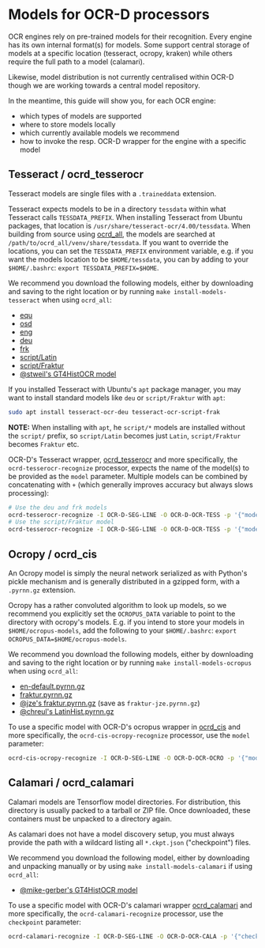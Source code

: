 # Models for OCR-D processors

OCR engines rely on pre-trained models for their recognition. Every engine has
its own internal format(s) for models. Some support central storage of models
at a specific location (tesseract, ocropy, kraken) while others require the full
path to a model (calamari).

Likewise, model distribution is not currently centralised within OCR-D though we
are working towards a central model repository.

In the meantime, this guide will show you, for each OCR engine:

  * which types of models are supported
  * where to store models locally
  * which currently available models we recommend
  * how to invoke the resp. OCR-D wrapper for the engine with a specific model

## Tesseract / ocrd_tesserocr

Tesseract models are single files with a `.traineddata` extension.

Tesseract expects models to be in a directory `tessdata` within what Tesseract
calls `TESSDATA_PREFIX`. When installing Tesseract from Ubuntu packages, that
location is `/usr/share/tesseract-ocr/4.00/tessdata`. When building from source
using [ocrd_all](htttps://github.com/OCR-D/ocrd_all), the models are searched
at `/path/to/ocrd_all/venv/share/tessdata`. If you want to override the
locations, you can set the `TESSDATA_PREFIX` environment variable, e.g. if you
want the models location to be `$HOME/tessdata`, you can by adding to your
`$HOME/.bashrc`: `export TESSDATA_PREFIX=$HOME`.

We recommend you download the following models, either by downloading and
saving to the right location or by running `make install-models-tesseract` when
using `ocrd_all`:

  * [equ](https://github.com/tesseract-ocr/tessdata_fast/raw/master/equ.traineddata)
  * [osd](https://github.com/tesseract-ocr/tessdata_fast/raw/master/osd.traineddata)
  * [eng](https://github.com/tesseract-ocr/tessdata_fast/raw/master/eng.traineddata)
  * [deu](https://github.com/tesseract-ocr/tessdata_fast/raw/master/deu.traineddata)
  * [frk](https://github.com/tesseract-ocr/tessdata_fast/raw/master/frk.traineddata)
  * [script/Latin](https://github.com/tesseract-ocr/tessdata_fast/raw/master/script/Fraktur.traineddata)
  * [script/Fraktur](https://github.com/tesseract-ocr/tessdata_fast/raw/master/script/Fraktur.traineddata)
  * [@stweil's GT4HistOCR model](https://ub-backup.bib.uni-mannheim.de/~stweil/ocrd-train/data/fast/Fraktur_50000000.334_450937.traineddata)

If you installed Tesseract with Ubuntu's `apt` package manager, you may want to install
standard models like `deu` or `script/Fraktur` with `apt`:

```sh
sudo apt install tesseract-ocr-deu tesseract-ocr-script-frak
```

**NOTE:** When installing with `apt`, he `script/*` models are installed
without the `script/` prefix, so `script/Latin` becomes just `Latin`,
`script/Fraktur` becomes `Fraktur` etc.

OCR-D's Tesseract wrapper,
[ocrd_tesserocr](https://github.com/OCR-D/ocrd_tesserocr) and more
specifically, the `ocrd-tesserocr-recognize` processor, expects the name of the
model(s) to be provided as the `model` parameter. Multiple models can be
combined by concatenating with `+` (which generally improves accuracy but always slows processing):

```sh
# Use the deu and frk models
ocrd-tesserocr-recognize -I OCR-D-SEG-LINE -O OCR-D-OCR-TESS -p '{"model": "deu+frk"}'
# Use the script/Fraktur model
ocrd-tesserocr-recognize -I OCR-D-SEG-LINE -O OCR-D-OCR-TESS -p '{"model": "script/Fraktur"}'
```

## Ocropy / ocrd_cis

An Ocropy model is simply the neural network serialized as with Python's pickle
mechanism and is generally distributed in a gzipped form, with a `.pyrnn.gz`
extension.

Ocropy has a rather convoluted algorithm to look up models, so we recommend you
explicitly set the `OCROPUS_DATA` variable to point to the directory with
ocropy's models. E.g. if you intend to store your models in `$HOME/ocropus-models`, add the following
to your `$HOME/.bashrc`: `export OCROPUS_DATA=$HOME/ocropus-models`.

We recommend you download the following models, either by downloading and
saving to the right location or by running `make install-models-ocropus` when
using `ocrd_all`:

  * [en-default.pyrnn.gz](https://github.com/zuphilip/ocropy-models/raw/master/en-default.pyrnn.gz)
  * [fraktur.pyrnn.gz](https://github.com/zuphilip/ocropy-models/raw/master/fraktur.pyrnn.gz)
  * [@jze's fraktur.pyrnn.gz](https://github.com/jze/ocropus-model_fraktur/raw/master/fraktur.pyrnn.gz) (save as `fraktur-jze.pyrnn.gz`)
  * [@chreul's  LatinHist.pyrnn.gz](https://github.com/chreul/OCR_Testdata_EarlyPrintedBooks/raw/master/LatinHist-98000.pyrnn.gz)


To use a specific model with OCR-D's ocropus wrapper in [ocrd_cis](https://github.com/cisocrgroup/ocrd_cis) and more specifically, the `ocrd-cis-ocropy-recognize` processor, use the `model` parameter:

```sh
ocrd-cis-ocropy-recognize -I OCR-D-SEG-LINE -O OCR-D-OCR-OCRO -p '{"model": "fraktur-jze.pyrnn.gz"}'
```

## Calamari / ocrd_calamari

Calamari models are Tensorflow model directories. For distribution, this
directory is usually packed to a tarball or ZIP file. Once downloaded, these
containers must be unpacked to a directory again.

As calamari does not have a model discovery setup, you must always provide the
path with a wildcard listing all `*.ckpt.json` ("checkpoint") files.

We recommend you download the following model, either by downloading and
unpacking manually or by using `make install-models-calamari` if using
`ocrd_all`:

  * [@mike-gerber's GT4HistOCR model](https://qurator-data.de/calamari-models/GT4HistOCR/model.tar.xz)

To use a specific model with OCR-D's calamari wrapper
[ocrd_calamari](https://github.com/OCR-D/ocrd_calamari) and more specifically,
the `ocrd-calamari-recognize` processor, use the `checkpoint` parameter:

```sh
ocrd-calamari-recognize -I OCR-D-SEG-LINE -O OCR-D-OCR-CALA -p '{"checkpoint": "/path/to/model/*.ckpt.json"}'
```
